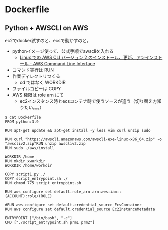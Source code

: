 # Dockerfile

## Python + AWSCLI on AWS
ec2でdocker試すのと、ecsで動かすのと。

- pythonイメージ使って、公式手順でawscliを入れる
    - [Linux での AWS CLI バージョン 2 のインストール、更新、アンインストール - AWS Command Line Interface](https://docs.aws.amazon.com/ja_jp/cli/latest/userguide/install-cliv2-linux.html)
- コマンド実行は RUN
- 作業ディレクトリつくる
    - cd ではなく WORKDIR
- ファイルコピーは COPY
- AWS 権限は role arn にて
    - ec2インスタンス時とecsコンテナ時で使うソースが違う（切り替え方知りたい。。。）

```
$ cat Dockerfile
FROM python:3.9

RUN apt-get update && apt-get install -y less vim curl unzip sudo

RUN curl "https://awscli.amazonaws.com/awscli-exe-linux-x86_64.zip" -o "awscliv2.zip"RUN unzip awscliv2.zip
RUN sudo ./aws/install

WORKDIR /home
RUN mkdir xworkdir
WORKDIR /home/workdir

COPY script1.py ./
COPY script_entrypoint.sh ./
RUN chmod 775 script_entrypoint.sh

RUN aws configure set default.role_arn arn:aws:iam::(ACCOUNT):role/(ROLE)

#RUN aws configure set default.credential_source EcsContainer
RUN aws configure set default.credential_source Ec2InstanceMetadata

ENTRYPOINT ["/bin/bash", "-c"]
CMD ["./script_entrypoint.sh prm1 prm2"]
```
